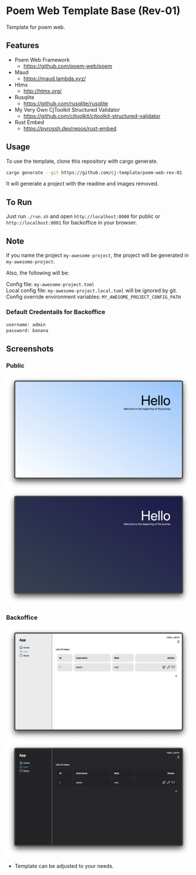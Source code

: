 # Poem Web Template Base (Rev-01)

Template for poem web.

## Features

* Poem Web Framework
    * https://github.com/poem-web/poem
* Maud
    * https://maud.lambda.xyz/
* Htmx
    * http://htmx.org/
* Rusqlite
    * https://github.com/rusqlite/rusqlite
* My Very Own CjToolkit Structured Validator
    * https://github.com/cjtoolkit/cjtoolkit-structured-validator
* Rust Embed
    * https://pyrossh.dev/repos/rust-embed

## Usage

To use the template, clone this repository with cargo generate.

```sh
cargo generate --git https://github.com/cj-template/poem-web-rev-01
```

It will generate a project with the readme and images removed.

## To Run

Just run `./run.sh` and open `http://localhost:8000` for public or `http://localhost:8001` for
backoffice in your browser.

## Note

If you name the project `my-awesome-project`, the project will be generated in `my-awesome-project`.

Also, the following will be:

Config file: `my-awesome-project.toml`  
Local config file: `my-awesome-project.local.toml` will be ignored by git.  
Config override environment variables: `MY_AWESOME_PROJECT_CONFIG_PATH`

### Default Credentails for Backoffice

```
username: admin
password: banana
```

## Screenshots

### Public

![Public Light Mode](images/public_light.png)
![Public Dark Mode](images/public_dark.png)

### Backoffice

![Backoffice Light Mode](images/backoffice_light.png)
![Backoffice Dark Mode](images/backoffice_dark.png)

* Template can be adjusted to your needs.